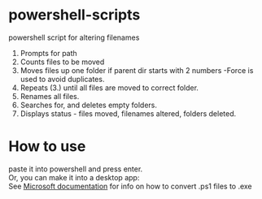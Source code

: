 # powershell-scripts
powershell script for altering filenames

1. Prompts for path 
2. Counts files to be moved 
3. Moves files up one folder if parent dir starts with 2 numbers -Force is used to avoid duplicates.
4. Repeats (3.) until all files are moved to correct folder.
5. Renames all files.
6. Searches for, and deletes empty folders.
7. Displays status - files moved, filenames altered, folders deleted.

# How to use
paste it into powershell and press enter. \
Or, you can make it into a desktop app: \
See [Microsoft documentation](https://docs.microsoft.com/en-us/answers/questions/318610/convert-powershell-to-exe.html) for info on how to convert .ps1 files to .exe
